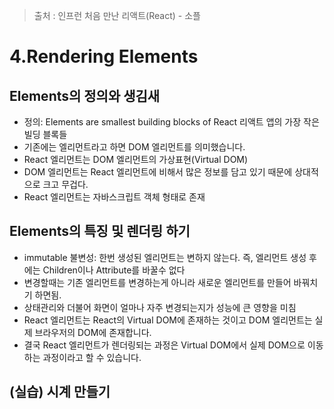 > 출처 :  인프런 처음 만난 리액트(React) - 소플

# 4.Rendering Elements

## Elements의 정의와 생김새
- 정의: Elements are smallest building blocks of React 리액트 앱의 가장 작은 빌딩 블록들
- 기존에는 엘리먼트라고 하면 DOM 엘리먼트를 의미했습니다.
- React 엘리먼트는 DOM 엘리먼트의 가상표현(Virtual DOM)
- DOM 엘리먼트는 React 엘리먼트에 비해서 많은 정보를 담고 있기 때문에 상대적으로 크고 무겁다.
- React 엘리먼트는 자바스크립트 객체 형태로 존재

## Elements의 특징 및 렌더링 하기
- immutable 불변성: 한번 생성된 엘리먼트는 변하지 않는다. 즉, 엘리먼트 생성 후에는 Children이나 Attribute를 바꿀수 없다
- 변경할때는 기존 엘리먼트를 변경하는게 아니라 새로운 엘리먼트를 만들어 바꿔치기 하면됨.
- 상태관리와 더불어 화면이 얼마나 자주 변경되는지가 성능에 큰 영향을 미침
- React 엘리먼트는 React의 Virtual DOM에 존재하는 것이고 DOM 엘리먼트는 실제 브라우저의 DOM에 존재합니다.
- 결국 React 엘리먼트가 렌더링되는 과정은 Virtual DOM에서 실제 DOM으로 이동하는 과정이라고 할 수 있습니다.

## (실습) 시계 만들기

